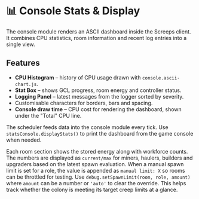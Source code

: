# 📊 Console Stats & Display

The console module renders an ASCII dashboard inside the Screeps client. It combines CPU statistics, room information and recent log entries into a single view.

## Features

- **CPU Histogram** – history of CPU usage drawn with `console.ascii-chart.js`.
- **Stat Box** – shows GCL progress, room energy and controller status.
- **Logging Panel** – latest messages from the logger sorted by severity.
- Customisable characters for borders, bars and spacing.
- **Console draw time** – CPU cost for rendering the dashboard, shown under the
  "Total" CPU line.

The scheduler feeds data into the console module every tick. Use `statsConsole.displayStats()` to print the dashboard from the game console when needed.

Each room section shows the stored energy along with workforce counts. The numbers are
displayed as `current/max` for miners, haulers, builders and upgraders based on
the latest spawn evaluation. When a manual spawn limit is set for a role, the
value is appended as `manual limit: X` so rooms can be throttled for testing.
Use `debug.setSpawnLimit(room, role, amount)` where `amount` can be a number or
`'auto'` to clear the override.
This helps track whether the colony is meeting its target creep limits at a
glance.
